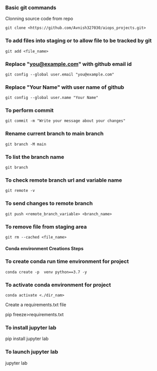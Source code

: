 
### Basic git commands

Clonning source code from repo
```
git clone <https://github.com/Avnish327030/aiops_projects.git>
```

### To add files into staging or to allow file to be tracked by git
```
git add <file_name>
```

### Replace "you@example.com" with github email id
```
git config --global user.email "you@example.com"
```

### Replace "Your Name" with user name of github
```
git config --global user.name "Your Name"
```
### To perform commit
```
git commit -m "Write your message about your changes"
```
### Rename current branch to main branch

```
git branch -M main
```
### To list the branch name
```
git branch
```
### To check remote branch url and variable name
```
git remote -v
```

### To send changes to remote branch
```
git push <remote_branch_variable> <branch_name>
```
### To remove file from staging area
```
git rm --cached <file_name>
```
#### Conda environment Creations Steps

### To create conda run time environment for project
```
conda create -p  venv python==3.7 -y
```
### To activate conda environment for project
```
conda activate <./dir_nam>
```

Create a requirements.txt file

pip freeze>requirements.txt
### To install jupyter lab

pip install jupyter lab
### To launch jupyter lab

jupyter lab